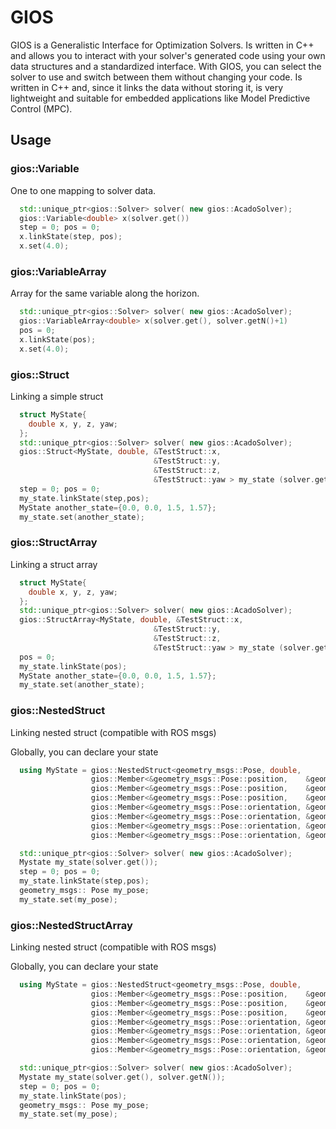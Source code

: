 # GIOS

  GIOS is a Generalistic Interface for Optimization Solvers. Is written in C++ and allows you to interact with your solver's generated code using your own data structures and a standardized interface. With GIOS, you can select the solver to use and switch between them without changing your code. Is written in C++ and, since it links the data without storing it, is very lightweight and suitable for embedded applications like Model Predictive Control (MPC). 
  
## Usage

### gios::Variable

One to one mapping to solver data.

```cpp
  std::unique_ptr<gios::Solver> solver( new gios::AcadoSolver);
  gios::Variable<double> x(solver.get())
  step = 0; pos = 0;
  x.linkState(step, pos);
  x.set(4.0);
```

### gios::VariableArray

Array for the same variable along the horizon.

```cpp
  std::unique_ptr<gios::Solver> solver( new gios::AcadoSolver);
  gios::VariableArray<double> x(solver.get(), solver.getN()+1)
  pos = 0;
  x.linkState(pos);
  x.set(4.0);
```

### gios::Struct

Linking a simple struct

```cpp
  struct MyState{
    double x, y, z, yaw;
  };
  std::unique_ptr<gios::Solver> solver( new gios::AcadoSolver);
  gios::Struct<MyState, double, &TestStruct::x,
                                &TestStruct::y,
                                &TestStruct::z,
                                &TestStruct::yaw > my_state (solver.get());
  step = 0; pos = 0;
  my_state.linkState(step,pos);
  MyState another_state={0.0, 0.0, 1.5, 1.57};
  my_state.set(another_state);
```

### gios::StructArray

Linking a struct array

```cpp
  struct MyState{
    double x, y, z, yaw;
  };
  std::unique_ptr<gios::Solver> solver( new gios::AcadoSolver);
  gios::StructArray<MyState, double, &TestStruct::x,
                                &TestStruct::y,
                                &TestStruct::z,
                                &TestStruct::yaw > my_state (solver.get(), solver.getN());
  pos = 0;
  my_state.linkState(pos);
  MyState another_state={0.0, 0.0, 1.5, 1.57};
  my_state.set(another_state);
```

### gios::NestedStruct
Linking nested struct (compatible with ROS msgs)

Globally, you can declare your state
```cpp
  using MyState = gios::NestedStruct<geometry_msgs::Pose, double,
                  gios::Member<&geometry_msgs::Pose::position,    &geometry_msgs::Point::x>,
                  gios::Member<&geometry_msgs::Pose::position,    &geometry_msgs::Point::y>,
                  gios::Member<&geometry_msgs::Pose::position,    &geometry_msgs::Point::z>,
                  gios::Member<&geometry_msgs::Pose::orientation, &geometry_msgs::Quaternion::w>,
                  gios::Member<&geometry_msgs::Pose::orientation, &geometry_msgs::Quaternion::x>,
                  gios::Member<&geometry_msgs::Pose::orientation, &geometry_msgs::Quaternion::y>,
                  gios::Member<&geometry_msgs::Pose::orientation, &geometry_msgs::Quaternion::z>>;
```

```cpp
  std::unique_ptr<gios::Solver> solver( new gios::AcadoSolver);
  Mystate my_state(solver.get());
  step = 0; pos = 0;
  my_state.linkState(step,pos);
  geometry_msgs:: Pose my_pose;
  my_state.set(my_pose);
```

### gios::NestedStructArray
Linking nested struct (compatible with ROS msgs)

Globally, you can declare your state
```cpp
  using MyState = gios::NestedStruct<geometry_msgs::Pose, double,
                  gios::Member<&geometry_msgs::Pose::position,    &geometry_msgs::Point::x>,
                  gios::Member<&geometry_msgs::Pose::position,    &geometry_msgs::Point::y>,
                  gios::Member<&geometry_msgs::Pose::position,    &geometry_msgs::Point::z>,
                  gios::Member<&geometry_msgs::Pose::orientation, &geometry_msgs::Quaternion::w>,
                  gios::Member<&geometry_msgs::Pose::orientation, &geometry_msgs::Quaternion::x>,
                  gios::Member<&geometry_msgs::Pose::orientation, &geometry_msgs::Quaternion::y>,
                  gios::Member<&geometry_msgs::Pose::orientation, &geometry_msgs::Quaternion::z>>;
```

```cpp
  std::unique_ptr<gios::Solver> solver( new gios::AcadoSolver);
  Mystate my_state(solver.get(), solver.getN());
  step = 0; pos = 0;
  my_state.linkState(pos);
  geometry_msgs:: Pose my_pose;
  my_state.set(my_pose);
```

